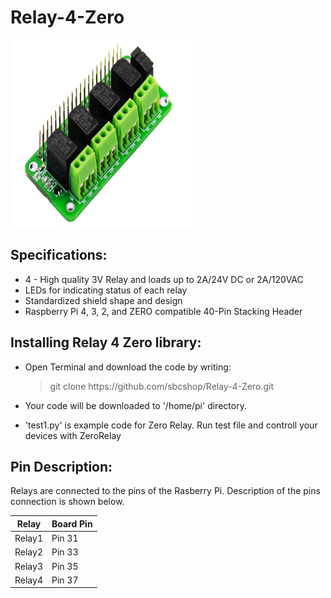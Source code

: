 # Relay-4-Zero

 <img src="Images/Relay4Zero-1.png" height="300" width="300" />
 
## Specifications:
  * 4 - High quality 3V Relay and loads up to 2A/24V DC or 2A/120VAC
  * LEDs for indicating status of each relay
  * Standardized shield shape and design
  * Raspberry Pi 4, 3, 2, and ZERO compatible 40-Pin Stacking Header
  
## Installing Relay 4 Zero library:

  * Open Terminal and download the code by writing:
  
    > git clone https://<i></i>github.com/sbcshop/Relay-4-Zero.git
  
  * Your code will be downloaded to '/home/pi' directory.

  * 'test1.py' is example code for Zero Relay. Run test file and controll your devices with ZeroRelay
  
 ## Pin Description: 
 Relays are connected to the pins of the Rasberry Pi. Description of the pins connection is shown below.
   
| Relay   | Board Pin  |
| ------  | ---------  |
| Relay1  | Pin 31  |
| Relay2  | Pin 33  |
| Relay3  | Pin 35  |
| Relay4  | Pin 37  |
   